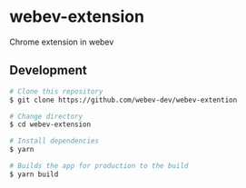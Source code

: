 # webev-extension
Chrome extension in webev
## Development
```bash
# Clone this repository
$ git clone https://github.com/webev-dev/webev-extention

# Change directory
$ cd webev-extension

# Install dependencies
$ yarn

# Builds the app for production to the build
$ yarn build
```
